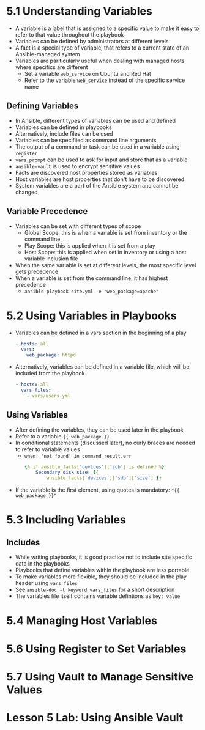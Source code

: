# 5.1 Understanding Variables
- A variable is a label that is assigned to a specific value to make it easy to refer to that value throughout the playbook
- Variables can be defined by administrators at different levels
- A fact is a special type of variable, that refers to a current state of an Ansible-managed system
- Variables are pariticularly useful when dealing with managed hosts where specifics are different
    - Set a variable `web_service` on Ubuntu and Red Hat
    - Refer to the variable `web_service` instead of the specific service name

## Defining Variables
- In Ansible, different types of variables can be used and defined
- Variables can be defined in playbooks
- Alternatively, include files can be used
- Variables can be specifiied as command line arguments
- The output of a command or task can be used in a variable using `register`
- `vars_prompt` can be used to ask for input and store that as a variable
- `ansible-vault` is used to encrypt sensitive values
- Facts are discovered host properties stored as variables
- Host variables are host properties that don't have to be discovered
- System variables are a part of the Ansible system and cannot be changed

## Variable Precedence
- Variables can be set with different types of scope
  - Global Scope: this is when a variable is set from inventory or the command line
  - Play Scope: this is applied when it is set from a play
  - Host Scope: this is applied when set in inventory or using a host variable inclusion file
- When the same variable is set at different levels, the most specific level gets precedence
- When a variable is set from the command line, it has highest precedence
  - `ansible-playbook site.yml -e "web_package=apache"`

# 5.2 Using Variables in Playbooks
- Variables can be defined in a vars section in the beginning of a play
    ```yaml
    - hosts: all
      vars:
        web_package: httpd
    ```
- Alternatively, variables can be defined in a variable file, which will be included from the playbook
    ```yaml
    - hosts: all
      vars_files:
        - vars/users.yml
    ```
## Using Variables
- After defining the variables, they can be used later in the playbook
- Refer to a variable `{{ web_package }}`
- In conditional statements (discussed later), no curly braces are needed to refer to variable values
  - `when: 'not found' in command_result.err`
    ```yaml
    {% if ansible_facts['devices']['sdb'] is defined %} 
        Secondary disk size: {{
            ansible_facts['devices']['sdb']['size'] }}
    ```
- If the variable is the first element, using quotes is mandatory: `"{{ web_package }}"`

# 5.3 Including Variables
## Includes
- While writing playbooks, it is good practice not to include site specific data in the playbooks
- Playbooks that define variables within the playbook are less portable
- To make variables more flexible, they should be included in the play header using `vars_files`
- See `ansible-doc -t keyword vars_files` for a short description
- The variables file itself contains variable defintions as `key: value`

# 5.4 Managing Host Variables
# 5.6 Using Register to Set Variables
# 5.7 Using Vault to Manage Sensitive Values
# Lesson 5 Lab: Using Ansible Vault